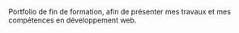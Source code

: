 Portfolio de fin de formation, afin de présenter mes travaux et mes compétences en développement web.